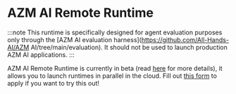 # AZM AI Remote Runtime

:::note
This runtime is specifically designed for agent evaluation purposes only through the
[AZM AI evaluation harness](https://github.com/All-Hands-AI/AZM AI/tree/main/evaluation). It should not be used to launch production AZM AI applications.
:::

AZM AI Remote Runtime is currently in beta (read [here](https://runtime.all-hands.dev/) for more details), it allows you to launch runtimes
in parallel in the cloud. Fill out [this form](https://docs.google.com/forms/d/e/1FAIpQLSckVz_JFwg2_mOxNZjCtr7aoBFI2Mwdan3f75J_TrdMS1JV2g/viewform) to apply if you want to try this out!
